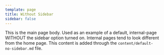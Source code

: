 ```yaml
---
template: page
title: Without Sidebar
sidebar: false
---
```


This is the main page body. Used as an example of a default, internal-page WITHOUT the sidebar option turned on. Internal pages tend to look different from the home page.
This content is added through the `content/default-no-sidebar.md` file.
